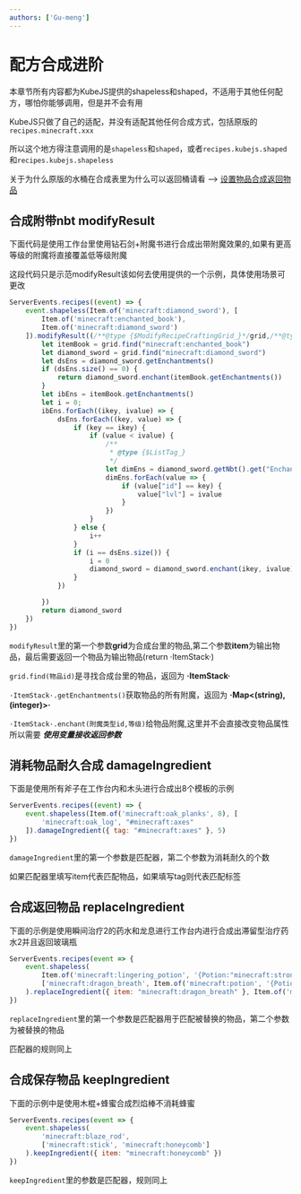 ```yaml
---
authors: ['Gu-meng']
---
```

# 配方合成进阶
本章节所有内容都为KubeJS提供的shapeless和shaped，不适用于其他任何配方，哪怕你能够调用，但是并不会有用

KubeJS只做了自己的适配，并没有适配其他任何合成方式，包括原版的`recipes.minecraft.xxx`

所以这个地方得注意调用的是`shapeless`和`shaped`，或者`recipes.kubejs.shaped`和`recipes.kubejs.shapeless`

关于为什么原版的水桶在合成表里为什么可以返回桶请看 --> [设置物品合成返回物品](./ItemRecipeReturnItem.md)
## 合成附带nbt modifyResult
下面代码是使用工作台里使用钻石剑+附魔书进行合成出带附魔效果的,如果有更高等级的附魔将直接覆盖低等级附魔

这段代码只是示范modifyResult该如何去使用提供的一个示例，具体使用场景可更改
```js
ServerEvents.recipes((event) => {
	event.shapeless(Item.of('minecraft:diamond_sword'), [
		Item.of('minecraft:enchanted_book'),
		Item.of('minecraft:diamond_sword')
	]).modifyResult((/**@type {$ModifyRecipeCraftingGrid_}*/grid,/**@type {$ItemStack_} */item) => {
		let itemBook = grid.find("minecraft:enchanted_book")
		let diamond_sword = grid.find("minecraft:diamond_sword")
		let dsEns = diamond_sword.getEnchantments()
		if (dsEns.size() == 0) {
			return diamond_sword.enchant(itemBook.getEnchantments())
		}
		let ibEns = itemBook.getEnchantments()
		let i = 0;
		ibEns.forEach((ikey, ivalue) => {
			dsEns.forEach((key, value) => {
				if (key == ikey) {
					if (value < ivalue) {
						/**
                         * @type {$ListTag_}
                         */
						let dimEns = diamond_sword.getNbt().get("Enchantments")
						dimEns.forEach(value => {
							if (value["id"] == key) {
								value["lvl"] = ivalue
							}
						})
					}
				} else {
					i++
				}
				if (i == dsEns.size()) {
					i = 0
					diamond_sword = diamond_sword.enchant(ikey, ivalue)
				}
			})

		})
		return diamond_sword
	})
})
```
`modifyResult`里的第一个参数**grid**为合成台里的物品,第二个参数**item**为输出物品，最后需要返回一个物品为输出物品(return ·ItemStack·)

`grid.find(物品id)`是寻找合成台里的物品，返回为 **·ItemStack·**

`·ItemStack·.getEnchantments()`获取物品的所有附魔，返回为 **·Map\<(string), (integer)\>·**

`·ItemStack·.enchant(附魔类型id,等级)`给物品附魔,这里并不会直接改变物品属性所以需要 ***使用变量接收返回参数***

## 消耗物品耐久合成 damageIngredient
下面是使用所有斧子在工作台内和木头进行合成出8个模板的示例
```js
ServerEvents.recipes((event) => {
	event.shapeless(Item.of('minecraft:oak_planks', 8), [
		'minecraft:oak_log', "#minecraft:axes"
	]).damageIngredient({ tag: "#minecraft:axes" }, 5)
})
```
`damageIngredient`里的第一个参数是匹配器，第二个参数为消耗耐久的个数

如果匹配器里填写item代表匹配物品，如果填写tag则代表匹配标签

## 合成返回物品 replaceIngredient
下面的示例是使用瞬间治疗2的药水和龙息进行工作台内进行合成出滞留型治疗药水2并且返回玻璃瓶
```js
ServerEvents.recipes(event => {
    event.shapeless(
        Item.of('minecraft:lingering_potion', '{Potion:"minecraft:strong_healing"}').strongNBT(),
        ['minecraft:dragon_breath', Item.of('minecraft:potion', '{Potion:"minecraft:strong_healing"}').strongNBT()]
    ).replaceIngredient({ item: "minecraft:dragon_breath" }, Item.of('minecraft:glass_bottle'))
})
```

`replaceIngredient`里的第一个参数是匹配器用于匹配被替换的物品，第二个参数为被替换的物品

匹配器的规则同上

## 合成保存物品 keepIngredient
下面的示例中是使用木棍+蜂蜜合成烈焰棒不消耗蜂蜜
```js
ServerEvents.recipes(event => {
    event.shapeless(
        'minecraft:blaze_rod',
        ['minecraft:stick', 'minecraft:honeycomb']
    ).keepIngredient({ item: "minecraft:honeycomb" })
})
```

`keepIngredient`里的参数是匹配器，规则同上